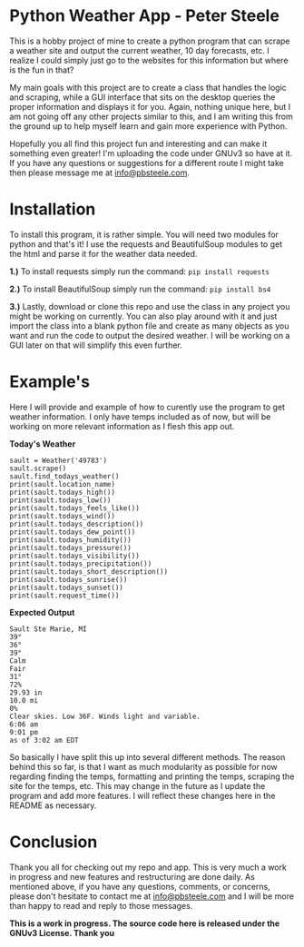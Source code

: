 # Python Weather App - Peter Steele
This is a hobby project of mine to create a python program that can scrape a weather site and output the current weather, 10 day forecasts, etc. I realize I could simply just go to the websites for this information but where is the fun in that? 

My main goals with this project are to create a class that handles the logic and scraping, while a GUI interface that sits on the desktop queries the proper information and displays it for you. Again, nothing unique here, but I am not going off any other projects similar to this, and I am writing this from the ground up to help myself learn and gain more experience with Python. 

Hopefully you all find this project fun and interesting and can make it something even greater! I'm uploading the 
code under GNUv3 so have at it. If you have any questions or suggestions for a different route I might take then 
please message me at info@pbsteele.com.

# Installation
To install this program, it is rather simple. You will need two modules for python and that's it! I use the requests and BeautifulSoup modules to get the html and parse it for the weather data needed. 

**1.)** To install requests simply run the command:
```pip install requests```

**2.)** To install BeautifulSoup simply run the command:
```pip install bs4```

**3.)** Lastly, download or clone this repo and use the class in any project you might be working on currently. You can also play around with it and just import the class into a blank python file and create as many objects as you want and run the code to output the desired weather. I will be working on a GUI later on that will simplify this even further. 

# Example's
Here I will provide and example of how to curently use the program to get weather information. I only have temps included as of now, but will be working on more relevant information as I flesh this app out. 

**Today's Weather**
```
sault = Weather('49783')
sault.scrape()
sault.find_todays_weather()
print(sault.location_name)
print(sault.todays_high())
print(sault.todays_low())
print(sault.todays_feels_like())
print(sault.todays_wind())
print(sault.todays_description())
print(sault.todays_dew_point())
print(sault.todays_humidity())
print(sault.todays_pressure())
print(sault.todays_visibility())
print(sault.todays_precipitation())
print(sault.todays_short_description())
print(sault.todays_sunrise())
print(sault.todays_sunset())
print(sault.request_time())
```
**Expected Output**
```
Sault Ste Marie, MI
39°
36°
39°
Calm
Fair
31°
72%
29.93 in 
10.0 mi
0%
Clear skies. Low 36F. Winds light and variable.
6:06 am
9:01 pm
as of 3:02 am EDT
```
So basically I have split this up into several different methods. The reason behind this so far, is that I want as much modularity as possible for now regarding finding the temps, formatting and printing the temps, scraping the site for the temps, etc. 
This may change in the future as I update the program and add more features. I will reflect these changes here in the README as necessary.

# Conclusion
Thank you all for checking out my repo and app. This is very much a work in progress and new features and 
restructuring are done daily. As mentioned above, if you have any questions, comments, or concerns, please don't 
hesitate to contact me at info@pbsteele.com and I will be more than happy to read and reply to those messages. 

**This is a work in progress. The source code here is released under the GNUv3 License. Thank you**
